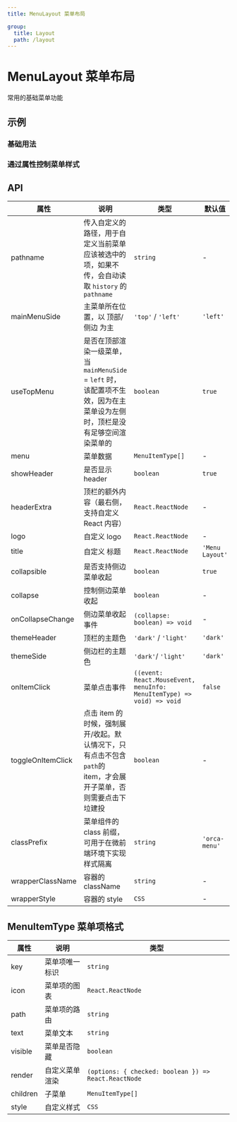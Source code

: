 ```yaml
---
title: MenuLayout 菜单布局

group:
  title: Layout
  path: /layout
---
```


# MenuLayout 菜单布局

常用的基础菜单功能

## 示例

### 基础用法

<code src="./demo/Demo1.tsx"></code>

### 通过属性控制菜单样式

<code src="./demo/Demo2.tsx"></code>

## API

| 属性              | 说明                                                                                                                        | 类型                                                                  | 默认值          |
| ----------------- | --------------------------------------------------------------------------------------------------------------------------- | --------------------------------------------------------------------- | --------------- |
| pathname          | 传入自定义的路径，用于自定义当前菜单应该被选中的项，如果不传，会自动读取 `history` 的 `pathname`                            | `string`                                                              | -               |
| mainMenuSide      | 主菜单所在位置，以 顶部/侧边 为主                                                                                           | `'top'` / `'left' `                                                   | `'left'`        |
| useTopMenu        | 是否在顶部渲染一级菜单，当 `mainMenuSide` = `left` 时，该配置项不生效，因为在主菜单设为左侧时，顶栏是没有足够空间渲染菜单的 | `boolean`                                                             | `true`          |
| menu              | 菜单数据                                                                                                                    | `MenuItemType[] `                                                     | -               |
| showHeader        | 是否显示 header                                                                                                             | `boolean`                                                             | `true`          |
| headerExtra       | 顶栏的额外内容（最右侧，支持自定义 React 内容）                                                                             | `React.ReactNode`                                                     | -               |
| logo              | 自定义 logo                                                                                                                 | `React.ReactNode`                                                     | -               |
| title             | 自定义 标题                                                                                                                 | `React.ReactNode`                                                     | `'Menu Layout'` |
| collapsible       | 是否支持侧边菜单收起                                                                                                        | `boolean`                                                             | `true`          |
| collapse          | 控制侧边菜单收起                                                                                                            | `boolean`                                                             | -               |
| onCollapseChange  | 侧边菜单收起事件                                                                                                            | `(collapse: boolean) => void`                                         | -               |
| themeHeader       | 顶栏的主题色                                                                                                                | `'dark'` / `'light'`                                                  | `'dark'`        |
| themeSide         | 侧边栏的主题色                                                                                                              | `'dark'`/ `'light'`                                                   | `'dark'`        |
| onItemClick       | 菜单点击事件                                                                                                                | `((event: React.MouseEvent, menuInfo: MenuItemType) => void) => void` | `false`         |
| toggleOnItemClick | 点击 item 的时候，强制展开/收起。默认情况下，只有点击不包含`path`的 item，才会展开子菜单，否则需要点击下垃建投              | `boolean`                                                             | -               |
| classPrefix       | 菜单组件的 class 前缀，可用于在微前端环境下实现样式隔离                                                                     | `string`                                                              | `'orca-menu'`   |
| wrapperClassName  | 容器的 className                                                                                                            | `string`                                                              | -               |
| wrapperStyle      | 容器的 style                                                                                                                | `CSS`                                                                 | -               |

## MenuItemType 菜单项格式

| 属性     | 说明           | 类型                                                 |
| -------- | -------------- | ---------------------------------------------------- |
| key      | 菜单项唯一标识 | `string`                                             |
| icon     | 菜单项的图表   | `React.ReactNode`                                    |
| path     | 菜单项的路由   | `string`                                             |
| text     | 菜单文本       | `string`                                             |
| visible  | 菜单是否隐藏   | `boolean`                                            |
| render   | 自定义菜单渲染 | `(options: { checked: boolean }) => React.ReactNode` |
| children | 子菜单         | `MenuItemType[]`                                     |
| style    | 自定义样式     | `CSS`                                                |
